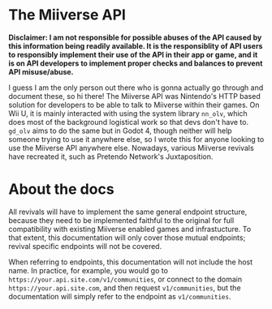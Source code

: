 # The Miiverse API

**Disclaimer: I am not responsible for possible abuses of the API caused by this information being readily available. It is the responsiblity of API users to responsibly implement their use of the API in their app or game, and it is on API developers to implement proper checks and balances to prevent API misuse/abuse.**

I guess I am the only person out there who is gonna actually go through and document these, so hi there! The Miiverse API was Nintendo's HTTP based solution for developers to be able to talk to Miiverse within their games. On Wii U, it is mainly interacted with using the system library `nn_olv`, which does most of the background logistical work so that devs don't have to. `gd_olv` aims to do the same but in Godot 4, though neither will help someone trying to use it anywhere else, so I wrote this for anyone looking to use the Miiverse API anywhere else. Nowadays, various Miiverse revivals have recreated it, such as Pretendo Network's Juxtaposition.

# About the docs
All revivals will have to implement the same general endpoint structure, because they need to be implemented faithful to the original for full compatibility with existing Miiverse enabled games and infrastucture. To that extent, this documentation will only cover those mutual endpoints; revival specific endpoints will not be covered. 

When referring to endpoints, this documentation will not include the host name. In practice, for example, you would go to `https://your.api.site.com/v1/communities`, or connect to the domain `https://your.api.site.com`, and then request `v1/communities`, but the documentation will simply refer to the endpoint as `v1/communities`.




